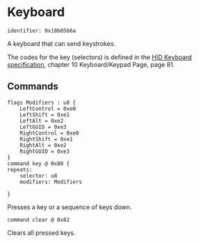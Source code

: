 # Keyboard

    identifier: 0x18b05b6a
    
A keyboard that can send keystrokes.

The codes for the key (selectors) is defined in the [HID Keyboard
specification](https://usb.org/sites/default/files/hut1_21.pdf), chapter 10 Keyboard/Keypad Page, page 81.
    
## Commands

    flags Modifiers : u8 {
        LeftControl = 0xe0
        LeftShift = 0xe1
        LeftAlt = 0xe2
        LeftGUID = 0xe3
        RightControl = 0xe0
        RightShift = 0xe1
        RightAlt = 0xe2
        RightGUID = 0xe3
    }
    command key @ 0x80 {
    repeats:
        selector: u8
        modifiers: Modifiers
        
    }
    
Presses a key or a sequence of keys down.

    command clear @ 0x82
    
Clears all pressed keys.
